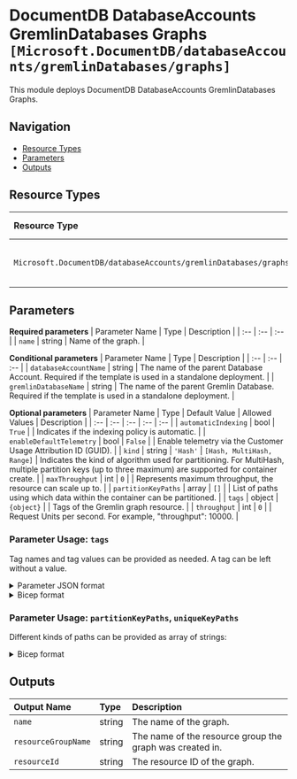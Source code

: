 # DocumentDB DatabaseAccounts GremlinDatabases Graphs `[Microsoft.DocumentDB/databaseAccounts/gremlinDatabases/graphs]`

This module deploys DocumentDB DatabaseAccounts GremlinDatabases Graphs.

## Navigation

- [Resource Types](#Resource-Types)
- [Parameters](#Parameters)
- [Outputs](#Outputs)

## Resource Types

| Resource Type | API Version |
| :-- | :-- |
| `Microsoft.DocumentDB/databaseAccounts/gremlinDatabases/graphs` | [2022-02-15-preview](https://docs.microsoft.com/en-us/azure/templates/Microsoft.DocumentDB/2022-02-15-preview/databaseAccounts/gremlinDatabases/graphs) |

## Parameters

**Required parameters**
| Parameter Name | Type | Description |
| :-- | :-- | :-- |
| `name` | string | Name of the graph. |

**Conditional parameters**
| Parameter Name | Type | Description |
| :-- | :-- | :-- |
| `databaseAccountName` | string | The name of the parent Database Account. Required if the template is used in a standalone deployment. |
| `gremlinDatabaseName` | string | The name of the parent Gremlin Database. Required if the template is used in a standalone deployment. |

**Optional parameters**
| Parameter Name | Type | Default Value | Allowed Values | Description |
| :-- | :-- | :-- | :-- | :-- |
| `automaticIndexing` | bool | `True` |  | Indicates if the indexing policy is automatic. |
| `enableDefaultTelemetry` | bool | `False` |  | Enable telemetry via the Customer Usage Attribution ID (GUID). |
| `kind` | string | `'Hash'` | `[Hash, MultiHash, Range]` | Indicates the kind of algorithm used for partitioning. For MultiHash, multiple partition keys (up to three maximum) are supported for container create. |
| `maxThroughput` | int | `0` |  | Represents maximum throughput, the resource can scale up to. |
| `partitionKeyPaths` | array | `[]` |  | List of paths using which data within the container can be partitioned. |
| `tags` | object | `{object}` |  | Tags of the Gremlin graph resource. |
| `throughput` | int | `0` |  | Request Units per second. For example, "throughput": 10000. |


### Parameter Usage: `tags`

Tag names and tag values can be provided as needed. A tag can be left without a value.

<details>

<summary>Parameter JSON format</summary>

```json
"tags": {
    "value": {
        "Environment": "Non-Prod",
        "Contact": "test.user@testcompany.com",
        "PurchaseOrder": "1234",
        "CostCenter": "7890",
        "ServiceName": "DeploymentValidation",
        "Role": "DeploymentValidation"
    }
}
```

</details>

<details>

<summary>Bicep format</summary>

```bicep
tags: {
    Environment: 'Non-Prod'
    Contact: 'test.user@testcompany.com'
    PurchaseOrder: '1234'
    CostCenter: '7890'
    ServiceName: 'DeploymentValidation'
    Role: 'DeploymentValidation'
}
```

</details>
<p>

### Parameter Usage: `partitionKeyPaths`, `uniqueKeyPaths`

Different kinds of paths can be provided as array of strings:

<details>

<summary>Bicep format</summary>

```bicep
graphs: [
  {
    name: 'graph01'
    automaticIndexing: true
    partitionKeyPaths: [
      '/name'
    ],
    
  }
  {
    name: 'graph02'
    automaticIndexing: true
    partitionKeyPaths: [
      '/address'
    ]
  }
]
```

</details>
<p>

## Outputs

| Output Name | Type | Description |
| :-- | :-- | :-- |
| `name` | string | The name of the graph. |
| `resourceGroupName` | string | The name of the resource group the graph was created in. |
| `resourceId` | string | The resource ID of the graph. |

